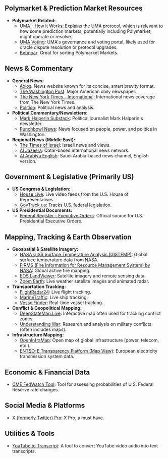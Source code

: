 ## Polymarket & Prediction Market Resources

* **Polymarket Related:**
    * [UMA - How it Works](https://uma.xyz/#how-it-works): Explains the UMA protocol, which is relevant to how some prediction markets, potentially including Polymarket, might operate or resolve.
    * [UMA Voting](https://vote.uma.xyz/): UMA's governance and voting portal, likely used for oracle dispute resolution or protocol upgrades.
    * [Betmoar](https://www.betmoar.fun/): Great for sorting Polymarket Markets.

## News & Commentary

* **General News:**
    * [Axios](https://www.axios.com/): News website known for its concise, smart brevity format.
    * [The Washington Post](https://www.washingtonpost.com/): Major American daily newspaper.
    * [The New York Times - International](https://www.nytimes.com/international/): International news coverage from The New York Times.
    * [Politico](https://www.politico.com/): Political news and analysis.
* **Political Commentary/Newsletters:**
    * [Mark Halperin Substack](https://markhalperin.substack.com/): Political journalist Mark Halperin's newsletter.
    * [Punchbowl News](https://punchbowl.news/): News focused on people, power, and politics in Washington.
* **Regional News (Middle East):**
    * [The Times of Israel](https://www.timesofisrael.com/): Israeli news and views.
    * [Al Jazeera](https://www.aljazeera.com/): Qatar-based international news network.
    * [Al Arabiya English](https://english.alarabiya.net/): Saudi Arabia-based news channel, English version.

## Government & Legislative (Primarily US)

* **US Congress & Legislation:**
    * [House Live](https://www.house.gov/watch-houselive): Live video feeds from the U.S. House of Representatives.
    * [GovTrack.us](https://www.govtrack.us/): Tracks U.S. federal legislation.
* **US Presidential Documents:**
    * [Federal Register - Executive Orders](https://www.federalregister.gov/presidential-documents/executive-orders): Official source for U.S. Presidential Executive Orders.

## Mapping, Tracking & Earth Observation

* **Geospatial & Satellite Imagery:**
    * [NASA GISS Surface Temperature Analysis (GISTEMP)](https://data.giss.nasa.gov/gistemp/): Global surface temperature data from NASA.
    * [FIRMS (Fire Information for Resource Management System) by NASA](https://firms.modaps.eosdis.nasa.gov/map/#d:24hrs;@32.2,23.9,3.7z): Global active fire mapping.
    * [EOS LandViewer](https://eos.com/landviewer/?lat=52.93374&lng=-3.62549&z=8): Satellite imagery and remote sensing data.
    * [Zoom Earth](https://zoom.earth/): Live weather satellite images and animated radar.
* **Transportation Tracking:**
    * [FlightRadar24](https://www.flightradar24.com): Live flight tracking.
    * [MarineTraffic](https://www.marinetraffic.com/en/ais/home/centerx:12.7/centery:24.4/zoom:2): Live ship tracking.
    * [VesselFinder](https://www.vesselfinder.com/): Real-time vessel tracking.
* **Conflict & Geopolitical Mapping:**
    * [DeepStateMap.Live](https://deepstatemap.live/): Interactive map often used for tracking conflict zones.
    * [Understanding War](https://www.understandingwar.org/): Research and analysis on military conflicts (often includes maps).
* **Infrastructure Mapping:**
    * [OpenInfraMap](https://openinframap.org/#4.2/37.79/35.79): Open map of global infrastructure (power, telecom, etc.).
    * [ENTSO-E Transparency Platform (Map View)](https://www.entsoe.eu/data/map/): European electricity transmission system data.

## Economic & Financial Data

* [CME FedWatch Tool](https://www.cmegroup.com/markets/interest-rates/cme-fedwatch-tool.html): Tool for assessing probabilities of U.S. Federal Reserve rate changes.

## Social Media & Platforms

* [X (formerly Twitter) Pro](https://pro.x.com): X Pro, a must have.

## Utilities & Tools

* [YouTube to Transcript](https://youtubetotranscript.com/): A tool to convert YouTube video audio into text transcripts.
